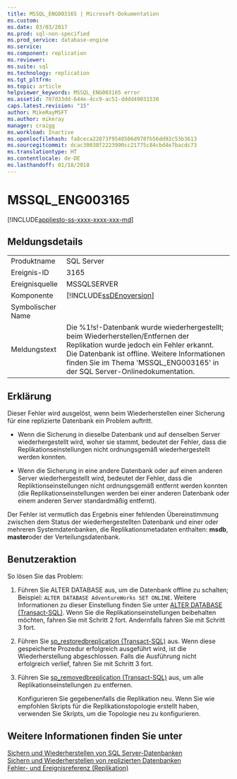 ```yaml
---
title: MSSQL_ENG003165 | Microsoft-Dokumentation
ms.custom: 
ms.date: 03/03/2017
ms.prod: sql-non-specified
ms.prod_service: database-engine
ms.service: 
ms.component: replication
ms.reviewer: 
ms.suite: sql
ms.technology: replication
ms.tgt_pltfrm: 
ms.topic: article
helpviewer_keywords: MSSQL_ENG003165 error
ms.assetid: 707d33dd-644e-4cc9-ac51-dddd49031530
caps.latest.revision: "15"
author: MikeRayMSFT
ms.author: mikeray
manager: craigg
ms.workload: Inactive
ms.openlocfilehash: fa8ceca22073f9540506d978fb56dd92c53b3613
ms.sourcegitcommit: dcac30038f2223990cc21775c84cbd4e7bacdc73
ms.translationtype: HT
ms.contentlocale: de-DE
ms.lasthandoff: 01/18/2018
---
```

# <a name="mssqleng003165"></a>MSSQL_ENG003165
[!INCLUDE[appliesto-ss-xxxx-xxxx-xxx-md](../../includes/appliesto-ss-xxxx-xxxx-xxx-md.md)]
    
## <a name="message-details"></a>Meldungsdetails  
  
|||  
|-|-|  
|Produktname|SQL Server|  
|Ereignis-ID|3165|  
|Ereignisquelle|MSSQLSERVER|  
|Komponente|[!INCLUDE[ssDEnoversion](../../includes/ssdenoversion-md.md)]|  
|Symbolischer Name||  
|Meldungstext|Die %1!s!-Datenbank wurde wiederhergestellt; beim Wiederherstellen/Entfernen der Replikation wurde jedoch ein Fehler erkannt. Die Datenbank ist offline. Weitere Informationen finden Sie im Thema 'MSSQL_ENG003165' in der SQL Server-Onlinedokumentation.|  
  
## <a name="explanation"></a>Erklärung  
 Dieser Fehler wird ausgelöst, wenn beim Wiederherstellen einer Sicherung für eine replizierte Datenbank ein Problem auftritt.  
  
-   Wenn die Sicherung in dieselbe Datenbank und auf denselben Server wiederhergestellt wird, woher sie stammt, bedeutet der Fehler, dass die Replikationseinstellungen nicht ordnungsgemäß wiederhergestellt werden konnten.  
  
-   Wenn die Sicherung in eine andere Datenbank oder auf einen anderen Server wiederhergestellt wird, bedeutet der Fehler, dass die Repliktionseinstellungen nicht ordnungsgemäß entfernt werden konnten (die Replikationseinstellungen werden bei einer anderen Datenbank oder einem anderen Server standardmäßig entfernt).  
  
 Der Fehler ist vermutlich das Ergebnis einer fehlenden Übereinstimmung zwischen dem Status der wiederhergestellten Datenbank und einer oder mehreren Systemdatenbanken, die Replikationsmetadaten enthalten: **msdb**, **master**oder der Verteilungsdatenbank.  
  
## <a name="user-action"></a>Benutzeraktion  
 So lösen Sie das Problem:  
  
1.  Führen Sie ALTER DATABASE aus, um die Datenbank offline zu schalten; Beispiel: `ALTER DATABASE AdventureWorks SET ONLINE`. Weitere Informationen zu dieser Einstellung finden Sie unter [ALTER DATABASE &#40;Transact-SQL&#41;](../../t-sql/statements/alter-database-transact-sql.md). Wenn Sie die Replikationseinstellungen beibehalten möchten, fahren Sie mit Schritt 2 fort. Andernfalls fahren Sie mit Schritt 3 fort.  
  
2.  Führen Sie [sp_restoredbreplication &#40;Transact-SQL&#41;](../../relational-databases/system-stored-procedures/sp-restoredbreplication-transact-sql.md) aus. Wenn diese gespeicherte Prozedur erfolgreich ausgeführt wird, ist die Wiederherstellung abgeschlossen. Falls die Ausführung nicht erfolgreich verlief, fahren Sie mit Schritt 3 fort.  
  
3.  Führen Sie [sp_removedbreplication &#40;Transact-SQL&#41;](../../relational-databases/system-stored-procedures/sp-removedbreplication-transact-sql.md) aus, um alle Replikationseinstellungen zu entfernen.  
  
     Konfigurieren Sie gegebenenfalls die Replikation neu. Wenn Sie wie empfohlen Skripts für die Replikationstopologie erstellt haben, verwenden Sie Skripts, um die Topologie neu zu konfigurieren.  
  
## <a name="see-also"></a>Weitere Informationen finden Sie unter  
 [Sichern und Wiederherstellen von SQL Server-Datenbanken](../../relational-databases/backup-restore/back-up-and-restore-of-sql-server-databases.md)   
 [Sichern und Wiederherstellen von replizierten Datenbanken](../../relational-databases/replication/administration/back-up-and-restore-replicated-databases.md)   
 [Fehler- und Ereignisreferenz &#40;Replikation&#41;](../../relational-databases/replication/errors-and-events-reference-replication.md)  
  
  
